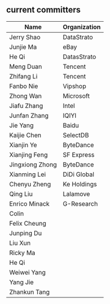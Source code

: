 <!--
  ~ Licensed to the Apache Software Foundation (ASF) under one or more
  ~ contributor license agreements.  See the NOTICE file distributed with
  ~ this work for additional information regarding copyright ownership.
  ~ The ASF licenses this file to You under the Apache License, Version 2.0
  ~ (the "License"); you may not use this file except in compliance with
  ~ the License.  You may obtain a copy of the License at
  ~
  ~    http://www.apache.org/licenses/LICENSE-2.0
  ~
  ~ Unless required by applicable law or agreed to in writing, software
  ~ distributed under the License is distributed on an "AS IS" BASIS,
  ~ WITHOUT WARRANTIES OR CONDITIONS OF ANY KIND, either express or implied.
  ~ See the License for the specific language governing permissions and
  ~ limitations under the License.
  -->
  
  ## current committers
  | Name            | Organization |
  |-----------------|--------------|
  | Jerry Shao      | DataStrato   |
  | Junjie Ma       | eBay         |
  | He Qi           | DatasStrato  |
  | Meng Duan       | Tencent      |
  | Zhifang Li      | Tencent      |
  | Fanbo Nie       | Vipshop      |
  | Zhong Wan       | Microsoft    |
  | Jiafu Zhang     | Intel        |
  | Junfan Zhang    | IQIYI        |
  | Jie Yang        | Baidu        |
  | Kaijie Chen     | SelectDB     |
  | Xianjin Ye      | ByteDance    |
  | Xianjing Feng   | SF Express   |
  | Jingxiong Zhong | ByteDance    |
  | Xianming Lei    | DiDi Global  |
  | Chenyu Zheng    | Ke Holdings  |
  | Qing Liu        | Lalamove     |
  | Enrico Minack   | G-Research   |
  | Colin           |              |
  | Felix Cheung    |              |
  | Junping Du      |              |
  | Liu Xun         |              |
  | Ricky Ma        |              |
  | He Qi           |              |
  | Weiwei Yang     |              |
  | Yang Jie        |              |
  | Zhankun Tang    |              |

